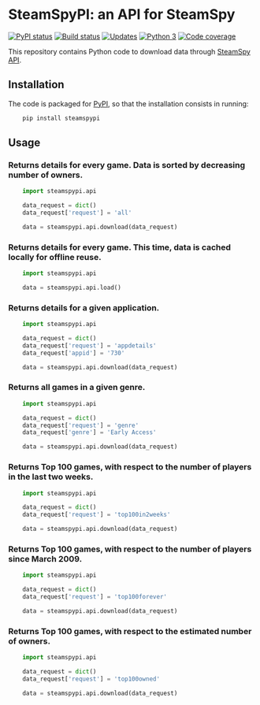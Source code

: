 # SteamSpyPI: an API for SteamSpy

[![PyPI status][PyPI image]][PyPI] [![Build status][Build image]][Build] [![Updates][Dependency image]][PyUp] [![Python 3][Python3 image]][PyUp] [![Code coverage][Codecov image]][Codecov]

  [PyPI]: https://pypi.python.org/pypi/steamspypi
  [PyPI image]: https://badge.fury.io/py/steamspypi.svg

  [Build]: https://travis-ci.org/woctezuma/steamspypi
  [Build image]: https://travis-ci.org/woctezuma/steamspypi.svg?branch=master

  [PyUp]: https://pyup.io/repos/github/woctezuma/steamspypi/
  [Dependency image]: https://pyup.io/repos/github/woctezuma/steamspypi/shield.svg
  [Python3 image]: https://pyup.io/repos/github/woctezuma/steamspypi/python-3-shield.svg

  [Codecov]: https://codecov.io/gh/woctezuma/steamspypi
  [Codecov image]: https://codecov.io/gh/woctezuma/steamspypi/branch/master/graph/badge.svg

This repository contains Python code to download data through [SteamSpy API](https://steamspy.com/api.php).

## Installation

The code is packaged for [PyPI](https://pypi.org/project/steamspypi/), so that the installation consists in running:

```bash
    pip install steamspypi
```

## Usage

### Returns details for every game. Data is sorted by decreasing number of owners.

```python
    import steamspypi.api

    data_request = dict()
    data_request['request'] = 'all'

    data = steamspypi.api.download(data_request)
```

### Returns details for every game. This time, data is cached locally for offline reuse.

```python
    import steamspypi.api

    data = steamspypi.api.load()
```

### Returns details for a given application.

```python
    import steamspypi.api

    data_request = dict()
    data_request['request'] = 'appdetails'
    data_request['appid'] = '730'

    data = steamspypi.api.download(data_request)
```

### Returns all games in a given genre.

```python
    import steamspypi.api

    data_request = dict()
    data_request['request'] = 'genre'
    data_request['genre'] = 'Early Access'

    data = steamspypi.api.download(data_request)
```

### Returns Top 100 games, with respect to the number of players in the last two weeks.

```python
    import steamspypi.api

    data_request = dict()
    data_request['request'] = 'top100in2weeks'

    data = steamspypi.api.download(data_request)
```

### Returns Top 100 games, with respect to the number of players since March 2009.

```python
    import steamspypi.api

    data_request = dict()
    data_request['request'] = 'top100forever'

    data = steamspypi.api.download(data_request)
```

### Returns Top 100 games, with respect to the estimated number of owners.

```python
    import steamspypi.api

    data_request = dict()
    data_request['request'] = 'top100owned'

    data = steamspypi.api.download(data_request)
```